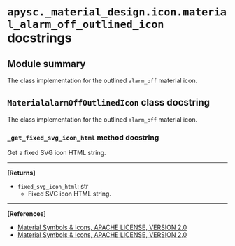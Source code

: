 # `apysc._material_design.icon.material_alarm_off_outlined_icon` docstrings

## Module summary

The class implementation for the outlined `alarm_off` material icon.

## `MaterialalarmOffOutlinedIcon` class docstring

The class implementation for the outlined `alarm_off` material icon.

### `_get_fixed_svg_icon_html` method docstring

Get a fixed SVG icon HTML string.<hr>

**[Returns]**

- `fixed_svg_icon_html`: str
  - Fixed SVG icon HTML string.

<hr>

**[References]**

- [Material Symbols & Icons, APACHE LICENSE, VERSION 2.0](https://fonts.google.com/icons?icon.size=24&icon.color=%23e8eaed)
- [Material Symbols & Icons, APACHE LICENSE, VERSION 2.0](https://www.apache.org/licenses/LICENSE-2.0.html)